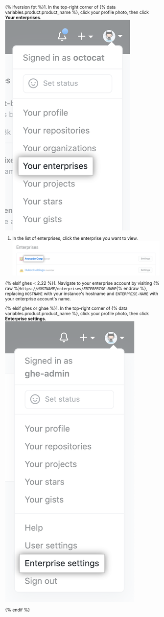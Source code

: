 {% ifversion fpt %}1. In the top-right corner of {% data variables.product.product_name %}, click your profile photo, then click **Your enterprises**.
  !["Your enterprises" in drop-down menu for profile photo on {% data variables.product.product_name %}](/assets/images/help/enterprises/your-enterprises.png)

1. In the list of enterprises, click the enterprise you want to view.
    ![Name of an enterprise in list of your enterprises](/assets/images/help/enterprises/your-enterprises-list.png)

{% elsif ghes < 2.22 %}1. Navigate to your enterprise account by visiting {% raw %}<code>https://<em>HOSTNAME</em>/enterprises/<em>ENTERPRISE-NAME</em></code>{% endraw %}, replacing `HOSTNAME` with your instance's hostname and  `ENTERPRISE-NAME` with your enterprise account's name.

{% elsif ghes or ghae %}1. In the top-right corner of {% data variables.product.product_name %}, click your profile photo, then click **Enterprise settings**.
    !["Enterprise settings" in drop-down menu for profile photo on {% data variables.product.product_name %}](/assets/images/enterprise/settings/enterprise-settings.png)

{% endif %}
